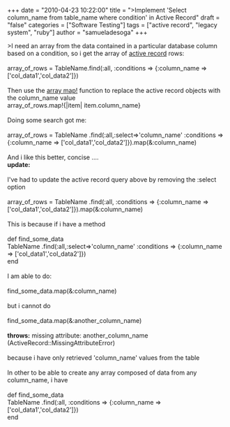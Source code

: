 +++
date = "2010-04-23 10:22:00"
title = "&gt;Implement 'Select column_name from table_name where condition' in Active Record"
draft = "false"
categories = ["Software Testing"]
tags = ["active record", "legacy system", "ruby"]
author = "samueladesoga"
+++

&gt;I need an array from the data contained in a particular database column based on a condition, so i get the array of <a href="http://rails.rubyonrails.org/classes/ActiveRecord/Base.html">active record</a> rows:<br /><br />array_of_rows =  TableName.find(:all, :conditions =&gt; {:column_name =&gt; ['col_data1','col_data2']})<br /><br />Then use the <a href="http://ruby-doc.org/core/classes/Array.html#M002189">array map!</a> function to replace the active record objects with the column_name value<br />array_of_rows.map!{|item| item.column_name}<br /><br />Doing some search got me:<br /><br />array_of_rows = TableName .find(:all,:select=&gt;'column_name' :conditions =&gt; {:column_name =&gt; ['col_data1','col_data2']}).map(&amp;:column_name)<br /><br />And i like this better, concise ....<br /><span style="font-weight:bold;">update:</span><br /><br />I've had to update the active record query  above by removing the :select option<br /><br />array_of_rows = TableName .find(:all, :conditions  =&gt; {:column_name =&gt;  ['col_data1','col_data2']}).map(&amp;:column_name)<br /><br />This is because if i have a method<br /><br />def find_some_data<br />       TableName .find(:all,:select=&gt;'column_name' :conditions =&gt;  {:column_name =&gt; ['col_data1','col_data2']})<br />end<br /><br />I am able to do:<br /><br />find_some_data.map(&amp;:column_name)<br /><br />but i cannot do<br /><br />find_some_data.map(&amp;:another_column_name)<br /><br /><span style="font-weight:bold;">throws:</span>   missing attribute: another_column_name (ActiveRecord::MissingAttributeError)<br /><br />because i have only retrieved  'column_name' values from the table<br /><br />In other to be able to create any array composed of data from any column_name, i have<br /><br />def find_some_data<br />       TableName .find(:all, :conditions =&gt;  {:column_name =&gt; ['col_data1','col_data2']})<br />end


